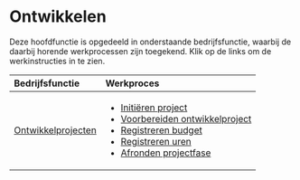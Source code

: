 # Ontwikkelen

Deze hoofdfunctie is opgedeeld in onderstaande bedrijfsfunctie, waarbij de daarbij horende werkprocessen zijn toegekend. Klik op de links om de werkinstructies in te zien.

Bedrijfsfunctie | Werkproces
:--- | :---
[Ontwikkelprojecten](ontwikkelprojecten-overzicht/) | <ul><li>[Initiëren project](ontwikkelprojecten/initiëren-project/)</li><li>[Voorbereiden ontwikkelproject](ontwikkelprojecten/voorbereiden-ontwikkelproject/)</li><li>[Registreren budget](ontwikkelprojecten/registreren-budget/)</li><li>[Registreren uren](ontwikkelprojecten/registreren-uren/)</li><li>[Afronden projectfase](ontwikkelprojecten/afronden-projectfase/)</li></ul>
